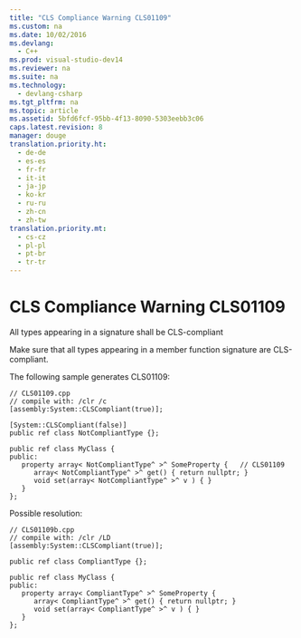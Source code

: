```yaml
---
title: "CLS Compliance Warning CLS01109"
ms.custom: na
ms.date: 10/02/2016
ms.devlang: 
  - C++
ms.prod: visual-studio-dev14
ms.reviewer: na
ms.suite: na
ms.technology: 
  - devlang-csharp
ms.tgt_pltfrm: na
ms.topic: article
ms.assetid: 5bfd6fcf-95bb-4f13-8090-5303eebb3c06
caps.latest.revision: 8
manager: douge
translation.priority.ht: 
  - de-de
  - es-es
  - fr-fr
  - it-it
  - ja-jp
  - ko-kr
  - ru-ru
  - zh-cn
  - zh-tw
translation.priority.mt: 
  - cs-cz
  - pl-pl
  - pt-br
  - tr-tr
---
```

# CLS Compliance Warning CLS01109
All types appearing in a signature shall be CLS-compliant  
  
 Make sure that all types appearing in a member function signature are CLS-compliant.  
  
 The following sample generates CLS01109:  
  
```  
// CLS01109.cpp  
// compile with: /clr /c  
[assembly:System::CLSCompliant(true)];  
  
[System::CLSCompliant(false)]  
public ref class NotCompliantType {};  
  
public ref class MyClass {  
public:  
   property array< NotCompliantType^ >^ SomeProperty {   // CLS01109  
      array< NotCompliantType^ >^ get() { return nullptr; }  
      void set(array< NotCompliantType^ >^ v ) { }  
   }  
};  
```  
  
 Possible resolution:  
  
```  
// CLS01109b.cpp  
// compile with: /clr /LD  
[assembly:System::CLSCompliant(true)];  
  
public ref class CompliantType {};  
  
public ref class MyClass {  
public:  
   property array< CompliantType^ >^ SomeProperty {  
      array< CompliantType^ >^ get() { return nullptr; }  
      void set(array< CompliantType^ >^ v ) { }  
   }  
};  
```